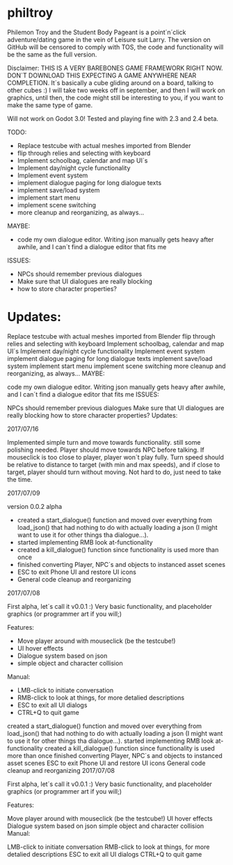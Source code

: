 # philtroy

Philemon Troy and the Student Body Pageant is a point´n´click adventure/dating game in the vein of Leisure suit Larry. The version on GitHub will be censored to comply with TOS, the code and functionality will be the same as the full version.

Disclaimer: THIS IS A VERY BAREBONES GAME FRAMEWORK RIGHT NOW. DON`T DOWNLOAD THIS EXPECTING A GAME ANYWHERE NEAR COMPLETION. It´s basically a cube gliding around on a board, talking to other cubes :) I will take two weeks off in september, and then I will work on graphics, until then, the code might still be interesting to you, if you want to make the same type of game.

Will not work on Godot 3.0! Tested and playing fine with 2.3 and 2.4 beta.

TODO:
- Replace testcube with actual meshes imported from Blender
- flip through relies and selecting with keyboard
- Implement schoolbag, calendar and map UI´s
- Implement day/night cycle functionality
- Implement event system
- implement dialogue paging for long dialogue texts 
- implement save/load system
- implement start menu
- implement scene switching
- more cleanup and reorganizing, as always...

MAYBE:
- code my own dialogue editor. Writing json manually gets heavy after awhile, and I can´t find a dialogue editor that fits me

ISSUES:
- NPCs should remember previous dialogues
- Make sure that UI dialogues are really blocking
- how to store character properties?



Updates:
=======

Replace testcube with actual meshes imported from Blender
flip through relies and selecting with keyboard
Implement schoolbag, calendar and map UI´s
Implement day/night cycle functionality
Implement event system
implement dialogue paging for long dialogue texts
implement save/load system
implement start menu
implement scene switching
more cleanup and reorganizing, as always...
MAYBE:

code my own dialogue editor. Writing json manually gets heavy after awhile, and I can´t find a dialogue editor that fits me
ISSUES:

NPCs should remember previous dialogues
Make sure that UI dialogues are really blocking
how to store character properties?
Updates:

2017/07/16

Implemented simple turn and move towards functionality.
still some polishing needed. Player should move towards NPC before talking. If mouseclick is too close to player, player won´t play fully. Turn speed should be relative to distance to target (with min and max speeds), and if close to target, player should turn without moving. Not hard to do, just need to take the time.

2017/07/09

version 0.0.2 alpha

- created a start_dialogue() function and moved over everything from load_json() that had nothing to do with actually loading a json (I might want to use it for other things tha dialogue...).
- started implementing RMB look at-functionality
- created a kill_dialogue() function since functionality is used more than once
- finished converting Player, NPC´s and objects to instanced asset scenes
- ESC to exit Phone UI and restore UI icons
- General code cleanup and reorganizing

2017/07/08

First alpha, let´s call it v0.0.1 :)
Very basic functionality, and placeholder graphics (or programmer art if you will;)

Features:
- Move player around with mouseclick (be the testcube!)
- UI hover effects
- Dialogue system based on json
- simple object and character collision 

Manual:
- LMB-click to initiate conversation
- RMB-click to look at things, for more detalied descriptions
- ESC to exit all UI dialogs
- CTRL+Q to quit game

created a start_dialogue() function and moved over everything from load_json() that had nothing to do with actually loading a json (I might want to use it for other things tha dialogue...).
started implementing RMB look at-functionality
created a kill_dialogue() function since functionality is used more than once
finished converting Player, NPC´s and objects to instanced asset scenes
ESC to exit Phone UI and restore UI icons
General code cleanup and reorganizing
2017/07/08

First alpha, let´s call it v0.0.1 :) Very basic functionality, and placeholder graphics (or programmer art if you will;)

Features:

Move player around with mouseclick (be the testcube!)
UI hover effects
Dialogue system based on json
simple object and character collision
Manual:

LMB-click to initiate conversation
RMB-click to look at things, for more detalied descriptions
ESC to exit all UI dialogs
CTRL+Q to quit game
